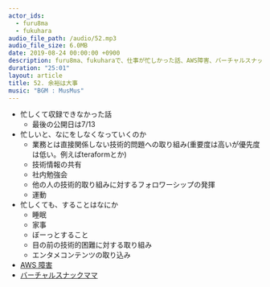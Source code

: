 ```yaml
---
actor_ids:
  - furu8ma
  - fukuhara
audio_file_path: /audio/52.mp3
audio_file_size: 6.0MB
date: 2019-08-24 00:00:00 +0900
description: furu8ma、fukuharaで、仕事が忙しかった話、AWS障害、バーチャルスナックママについて話しました。
duration: "25:01"
layout: article
title: 52. 余裕は大事
music: "BGM : MusMus"
---
```



- 忙しくて収録できなかった話
    - 最後の公開日は7/13
- 忙しいと、なにをしなくなっていくのか
    - 業務とは直接関係しない技術的問題への取り組み(重要度は高いが優先度は低い。例えばteraformとか)
    - 技術情報の共有
    - 社内勉強会
    - 他の人の技術的取り組みに対するフォロワーシップの発揮
    - 運動
- 忙しくても、することはなにか
    - 睡眠
    - 家事
    - ぼーっとすること
    - 目の前の技術的困難に対する取り組み
    - エンタメコンテンツの取り込み
- [AWS 障害](https://www.itmedia.co.jp/news/articles/1908/23/news117.html)
- [バーチャルスナックママ](https://jp.techcrunch.com/2019/08/23/virtual-snack/)
